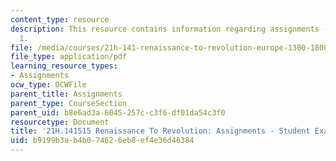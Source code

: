 ```yaml
---
content_type: resource
description: This resource contains information regarding assignments - student example
  1.
file: /media/courses/21h-141-renaissance-to-revolution-europe-1300-1800-spring-2015/b9199b3ab4b074626eb8ef4e36d46384_MIT21H_141S15_MathRecreats.pdf
file_type: application/pdf
learning_resource_types:
- Assignments
ocw_type: OCWFile
parent_title: Assignments
parent_type: CourseSection
parent_uid: b8e6ad3a-6045-257c-c3f6-df01da54c3f0
resourcetype: Document
title: '21H.141S15 Renaissance To Revolution: Assignments - Student Example 1'
uid: b9199b3a-b4b0-7462-6eb8-ef4e36d46384
---
```

